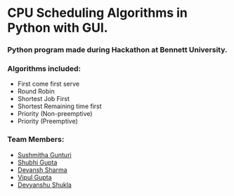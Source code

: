 # CPU Scheduling Algorithms in Python with GUI.

### Python program made during Hackathon at Bennett University.

### Algorithms included:
 - First come first serve
 - Round Robin
 - Shortest Job First
 - Shortest Remaining time first
 - Priority (Non-preemptive)
 - Priority (Preemptive)
### Team Members:
- [Sushmitha Gunturi](https://github.com/sushmitha2000)
- [Shubhi Gupta](https://github.com/shubhi3)
- [Devansh Sharma](https://github.com/devansh8611)
- [Vipul Gupta](https://github.com/vipul9810)
- [Devyanshu Shukla](https://github.com/Devyanshu/)
